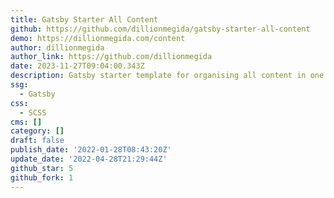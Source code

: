 ```yaml
---
title: Gatsby Starter All Content
github: https://github.com/dillionmegida/gatsby-starter-all-content
demo: https://dillionmegida.com/content
author: dillionmegida
author_link: https://github.com/dillionmegida
date: 2023-11-27T09:04:00.343Z
description: Gatsby starter template for organising all content in one place
ssg:
  - Gatsby
css:
  - SCSS
cms: []
category: []
draft: false
publish_date: '2022-01-28T08:43:20Z'
update_date: '2022-04-28T21:29:44Z'
github_star: 5
github_fork: 1
---
```

